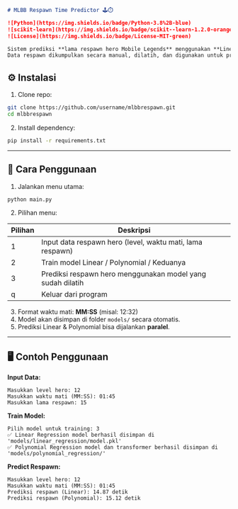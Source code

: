 ```markdown
# MLBB Respawn Time Predictor 🕹️⏱️

![Python](https://img.shields.io/badge/Python-3.8%2B-blue)
![scikit-learn](https://img.shields.io/badge/scikit--learn-1.2.0-orange)
![License](https://img.shields.io/badge/License-MIT-green)

Sistem prediksi **lama respawn hero Mobile Legends** menggunakan **Linear Regression** dan **Polynomial Regression**.  
Data respawn dikumpulkan secara manual, dilatih, dan digunakan untuk prediksi secara interaktif.
```

## ⚙️ Instalasi

1. Clone repo:

```bash
git clone https://github.com/username/mlbbrespawn.git
cd mlbbrespawn
```

2. Install dependency:

```bash
pip install -r requirements.txt
```

---

## 📝 Cara Penggunaan

1. Jalankan menu utama:

```bash
python main.py
```

2. Pilihan menu:

| Pilihan | Deskripsi                                                  |
| ------- | ---------------------------------------------------------- |
| 1       | Input data respawn hero (level, waktu mati, lama respawn)  |
| 2       | Train model Linear / Polynomial / Keduanya                 |
| 3       | Prediksi respawn hero menggunakan model yang sudah dilatih |
| q       | Keluar dari program                                        |

3. Format waktu mati: **MM\:SS** (misal: 12:32)
4. Model akan disimpan di folder `models/` secara otomatis.
5. Prediksi Linear & Polynomial bisa dijalankan **paralel**.

---

## 🖥️ Contoh Penggunaan

**Input Data:**

```
Masukkan level hero: 12
Masukkan waktu mati (MM:SS): 01:45
Masukkan lama respawn: 15
```

**Train Model:**

```
Pilih model untuk training: 3
✅ Linear Regression model berhasil disimpan di 'models/linear_regression/model.pkl'
✅ Polynomial Regression model dan transformer berhasil disimpan di 'models/polynomial_regression/'
```

**Predict Respawn:**

```
Masukkan level hero: 12
Masukkan waktu mati (MM:SS): 01:45
Prediksi respawn (Linear): 14.87 detik
Prediksi respawn (Polynomial): 15.12 detik
```
